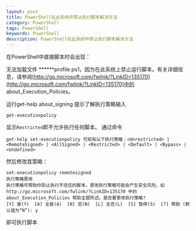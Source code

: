 ```yaml
---
layout: post
title: PowerShell在此系统中禁止执行脚本解决方法
category: PowerShell
tags: PowerShell
keywords: PowerShell
description: PowerShell在此系统中禁止执行脚本解决方法
---
```


在PowerShell中直接脚本时会出现：

无法加载文件 ******profile.ps1，因为在此系统上禁止运行脚本。有关详细信息，请参阅[http://go.microsoft.com/fwlink/?LinkID=135170](http://go.microsoft.com/fwlink/?LinkID=135170)中的 about_Execution_Policies。

运行get-help about_signing 提示了解执行策略输入

    get-executionpolicy

显示`Restricted`即不允许执行任何脚本。
通过命令
    
    get-help set-executionpolicy 可知有以下执行策略：<Unrestricted> | <RemoteSigned> | <AllSigned> | <Restricted> | <Default> | <Bypass> | <Undefined>
    
然后修改其策略：

    set-executionpolicy remotesigned
    执行策略更改
    执行策略可帮助你防止执行不信任的脚本。更改执行策略可能会产生安全风险，如
    http://go.microsoft.com/fwlink/?LinkID=135170 中的 about_Execution_Policies 帮助主题所述。是否要更改执行策略?
    [Y] 是(Y)  [A] 全是(A)  [N] 否(N)  [L] 全否(L)  [S] 暂停(S)  [?] 帮助 (默认值为“N”): y

即可执行脚本
